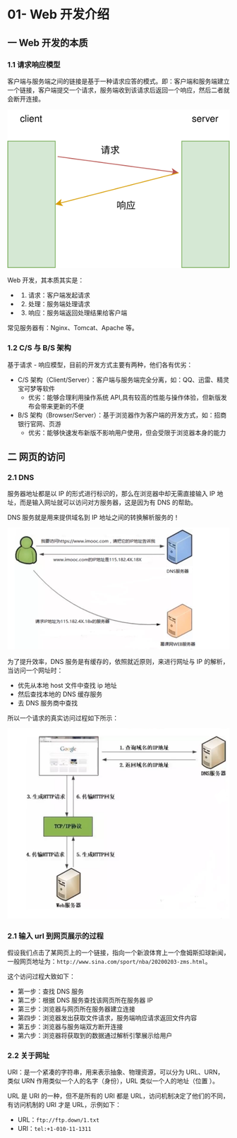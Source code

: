 # 01- Web 开发介绍

## 一 Web 开发的本质

### 1.1 请求响应模型

客户端与服务端之间的链接是基于一种请求应答的模式。即：客户端和服务端建立一个链接，客户端提交一个请求，服务端收到该请求后返回一个响应，然后二者就会断开连接。

![请求响应模型](../../images/net/net-04.svg)

Web 开发，其本质其实是：

- 1. 请求：客户端发起请求
- 2. 处理：服务端处理请求
- 3. 响应：服务端返回处理结果给客户端

常见服务器有：Nginx、Tomcat、Apache 等。

### 1.2 C/S 与 B/S 架构

基于请求 - 响应模型，目前的开发方式主要有两种，他们各有优劣：

- C/S 架构（Client/Server）：客户端与服务端完全分离，如：QQ、迅雷、精灵宝可梦等软件
  - 优劣：能够合理利用操作系统 API,具有较高的性能与操作体验，但新版发布会带来更新的不便
- B/S 架构（Browser/Server）：基于浏览器作为客户端的开发方式，如：招商银行官网、页游
  - 优劣：能够快速发布新版不影响用户使用，但会受限于浏览器本身的能力

## 二 网页的访问

### 2.1 DNS

服务器地址都是以 IP 的形式进行标识的，那么在浏览器中却无需直接输入 IP 地址，而是输入网址就可以访问对方服务器，这是因为有 DNS 的帮助。

DNS 服务就是用来提供域名到 IP 地址之间的转换解析服务的！

![网页访问](../../images/net/net-05.png)

为了提升效率，DNS 服务是有缓存的，依照就近原则，来进行网址与 IP 的解析，当访问一个网址时：

- 优先从本地 host 文件中查找 ip 地址
- 然后查找本地的 DNS 缓存服务
- 去 DNS 服务商中查找

所以一个请求的真实访问过程如下所示：

![请求过程](../../images/net/net-06.png)

### 2.1 输入 url 到网页展示的过程

假设我们点击了某网页上的一个链接，指向一个新浪体育上一个詹姆斯扣球新闻，一般网页地址为：`http://www.sina.com/sport/nba/20200203-zms.html`。

这个访问过程大致如下：

- 第一步：查找 DNS 服务
- 第二步：根据 DNS 服务查找该网页所在服务器 IP
- 第三步：浏览器与网页所在服务器建立连接
- 第四步：浏览器发出获取文件请求，服务端响应请求返回文件内容
- 第五步：浏览器与服务端双方断开连接
- 第六步：浏览器将获取到的数据通过解析引擎展示给用户

### 2.2 关于网址

URI：是一个紧凑的字符串，用来表示抽象、物理资源，可以分为 URL、URN，类似 URN 作用类似一个人的名字（身份），URL 类似一个人的地址（位置 ）。

URL 是 URI 的一种，但不是所有的 URI 都是 URL，访问机制决定了他们的不同，有访问机制的 URI 才是 URL，示例如下：

- URL：`ftp://ftp.down/1.txt`
- URI：`tel:+1-010-11-1311`
